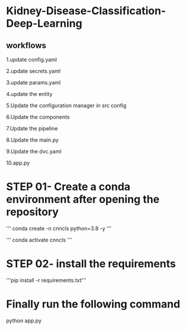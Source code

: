 # Kidney-Disease-Classification-Deep-Learning


## workflows

1.update config.yaml

2.update secrets.yaml 

3.update params.yaml

4.update the entity

5.Update the configuration manager in src config

6.Update the components

7.Update the pipeline

8.Update the main.py

9.Update the dvc.yaml

10.app.py

# STEP 01- Create a conda environment after opening the repository
'''
conda create -n cnncls python=3.8 -y 
'''

''' conda activate cnncls '''

# STEP 02- install the requirements
'''pip install -r requirements.txt'''

# Finally run the following command
python app.py
